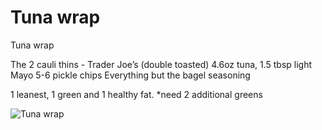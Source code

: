 # Tuna wrap

Tuna wrap

The 2 cauli thins - Trader Joe’s (double toasted)
 4.6oz tuna, 
1.5 tbsp light Mayo 
5-6 pickle chips 
Everything but the bagel seasoning

1 leanest, 1 green and 1 healthy fat. 
*need 2 additional greens

![Tuna wrap](/images/Tuna%20wrap.png)

